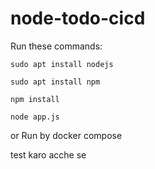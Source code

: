 # node-todo-cicd

Run these commands:


`sudo apt install nodejs`


`sudo apt install npm`


`npm install`

`node app.js`

or Run by docker compose

test karo acche se

